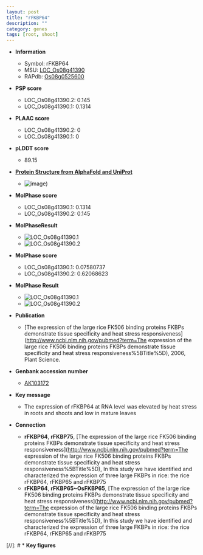 ```yaml
---
layout: post
title: "rFKBP64"
description: ""
category: genes
tags: [root, shoot]
---
```


* **Information**  
    + Symbol: rFKBP64  
    + MSU: [LOC_Os08g41390](http://rice.plantbiology.msu.edu/cgi-bin/ORF_infopage.cgi?orf=LOC_Os08g41390)  
    + RAPdb: [Os08g0525600](http://rapdb.dna.affrc.go.jp/viewer/gbrowse_details/irgsp1?name=Os08g0525600)  

* **PSP score**  
    + LOC_Os08g41390.2: 0.145 
    + LOC_Os08g41390.1: 0.1314 

* **PLAAC score**  
    + LOC_Os08g41390.2: 0 
    + LOC_Os08g41390.1: 0 

* **pLDDT score**
    + 89.15

* **[Protein Structure from AlphaFold and UniProt](https://www.uniprot.org/uniprotkb/Q7F1F2/entry#structure)**
    + ![image](https://ricepsp.github.io/images/Q7/AF-Q7F1F2-F1.png))

* **MolPhase score**
    + LOC_Os08g41390.1: 0.1314
    + LOC_Os08g41390.2: 0.145

* **MolPhaseResult**
    + ![LOC_Os08g41390.1](https://ricepsp.github.io/pictures/LOC_Os08g/LOC_Os08g41390.1.png)
    + ![LOC_Os08g41390.2](https://ricepsp.github.io/pictures/LOC_Os08g/LOC_Os08g41390.2.png)

* **MolPhase score**
    + LOC_Os08g41390.1: 0.07580737
    + LOC_Os08g41390.2: 0.62068623

* **MolPhase Result**
    + ![LOC_Os08g41390.1](https://304243504.github.io/Pictures/LOC_Os08g/LOC_Os08g41390.1.png)
    + ![LOC_Os08g41390.2](https://304243504.github.io/Pictures/LOC_Os08g/LOC_Os08g41390.2.png)

* **Publication**  
    + [The expression of the large rice FK506 binding proteins FKBPs demonstrate tissue specificity and heat stress responsiveness](http://www.ncbi.nlm.nih.gov/pubmed?term=The expression of the large rice FK506 binding proteins FKBPs demonstrate tissue specificity and heat stress responsiveness%5BTitle%5D), 2006, Plant Science.

* **Genbank accession number**  
    + [AK103172](http://www.ncbi.nlm.nih.gov/nuccore/AK103172)

* **Key message**  
    + The expression of rFKBP64 at RNA level was elevated by heat stress in roots and shoots and low in mature leaves

* **Connection**  
    + __rFKBP64__, __rFKBP75__, [The expression of the large rice FK506 binding proteins FKBPs demonstrate tissue specificity and heat stress responsiveness](http://www.ncbi.nlm.nih.gov/pubmed?term=The expression of the large rice FK506 binding proteins FKBPs demonstrate tissue specificity and heat stress responsiveness%5BTitle%5D), In this study we have identified and characterized the expression of three large FKBPs in rice: the rice rFKBP64, rFKBP65 and rFKBP75
    + __rFKBP64__, __rFKBP65~OsFKBP65__, [The expression of the large rice FK506 binding proteins FKBPs demonstrate tissue specificity and heat stress responsiveness](http://www.ncbi.nlm.nih.gov/pubmed?term=The expression of the large rice FK506 binding proteins FKBPs demonstrate tissue specificity and heat stress responsiveness%5BTitle%5D), In this study we have identified and characterized the expression of three large FKBPs in rice: the rice rFKBP64, rFKBP65 and rFKBP75

[//]: # * **Key figures**  


